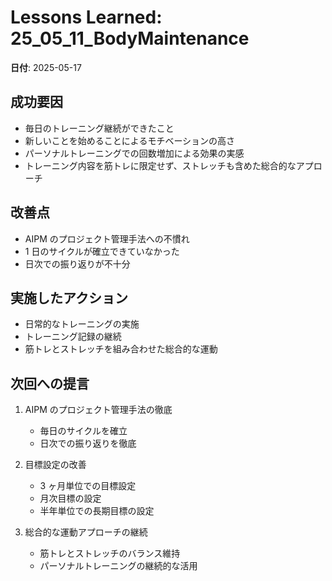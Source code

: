 # Lessons Learned: 25_05_11_BodyMaintenance

**日付**: 2025-05-17

## 成功要因

-   毎日のトレーニング継続ができたこと
-   新しいことを始めることによるモチベーションの高さ
-   パーソナルトレーニングでの回数増加による効果の実感
-   トレーニング内容を筋トレに限定せず、ストレッチも含めた総合的なアプローチ

## 改善点

-   AIPM のプロジェクト管理手法への不慣れ
-   1 日のサイクルが確立できていなかった
-   日次での振り返りが不十分

## 実施したアクション

-   日常的なトレーニングの実施
-   トレーニング記録の継続
-   筋トレとストレッチを組み合わせた総合的な運動

## 次回への提言

1. AIPM のプロジェクト管理手法の徹底

    - 毎日のサイクルを確立
    - 日次での振り返りを徹底

2. 目標設定の改善

    - 3 ヶ月単位での目標設定
    - 月次目標の設定
    - 半年単位での長期目標の設定

3. 総合的な運動アプローチの継続

    - 筋トレとストレッチのバランス維持
    - パーソナルトレーニングの継続的な活用
